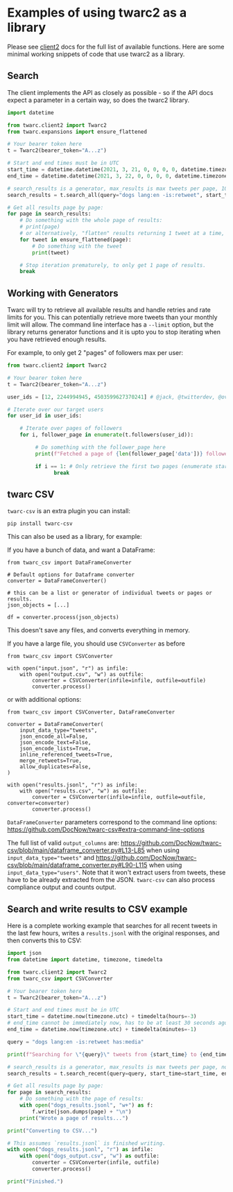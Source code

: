 # Examples of using twarc2 as a library

Please see [client2](client2.md) docs for the full list of available functions. Here are some minimal working snippets of code that use twarc2 as a library.

## Search 

The client implements the API as closely as possible - so if the API docs expect a parameter in a certain way, so does the twarc2 library.

```python
import datetime

from twarc.client2 import Twarc2
from twarc.expansions import ensure_flattened

# Your bearer token here
t = Twarc2(bearer_token="A...z")

# Start and end times must be in UTC
start_time = datetime.datetime(2021, 3, 21, 0, 0, 0, 0, datetime.timezone.utc)
end_time = datetime.datetime(2021, 3, 22, 0, 0, 0, 0, datetime.timezone.utc)

# search_results is a generator, max_results is max tweets per page, 100 max for full archive search with all expansions.
search_results = t.search_all(query="dogs lang:en -is:retweet", start_time=start_time, end_time=end_time, max_results=100)

# Get all results page by page:
for page in search_results:
    # Do something with the whole page of results:
    # print(page)
    # or alternatively, "flatten" results returning 1 tweet at a time, with expansions inline:
    for tweet in ensure_flattened(page):
        # Do something with the tweet
        print(tweet)

    # Stop iteration prematurely, to only get 1 page of results.
    break
```

## Working with Generators

Twarc will try to retrieve all available results and handle retries and rate limits for you. This can potentially retrieve more tweets than your monthly limit will allow. The command line interface has a `--limit` option, but the library returns generator functions and it is upto you to stop iterating when you have retrieved enough results.

For example, to only get 2 "pages" of followers max per user:

```python
from twarc.client2 import Twarc2

# Your bearer token here
t = Twarc2(bearer_token="A...z")

user_ids = [12, 2244994945, 4503599627370241] # @jack, @twitterdev, @overflow64

# Iterate over our target users
for user_id in user_ids:

    # Iterate over pages of followers
    for i, follower_page in enumerate(t.followers(user_id)):

         # Do something with the follower_page here
         print(f"Fetched a page of {len(follower_page['data'])} followers for {user_id}")

         if i == 1: # Only retrieve the first two pages (enumerate starts from 0)
               break
```

## twarc CSV

`twarc-csv` is an extra plugin you can install:

```
pip install twarc-csv
```

This can also be used as a library, for example:

If you have a bunch of data, and want a DataFrame:

```
from twarc_csv import DataFrameConverter

# Default options for Dataframe converter
converter = DataFrameConverter()

# this can be a list or generator of individual tweets or pages or results.
json_objects = [...] 

df = converter.process(json_objects)
```

This doesn't save any files, and converts everything in memory.

If you have a large file, you should use `CSVConverter` as before

```
from twarc_csv import CSVConverter

with open("input.json", "r") as infile:
    with open("output.csv", "w") as outfile:
        converter = CSVConverter(infile=infile, outfile=outfile)
        converter.process()
```

or with additional options:

```
from twarc_csv import CSVConverter, DataFrameConverter

converter = DataFrameConverter(
    input_data_type="tweets",
    json_encode_all=False,
    json_encode_text=False,
    json_encode_lists=True,
    inline_referenced_tweets=True,
    merge_retweets=True,
    allow_duplicates=False,
)

with open("results.jsonl", "r") as infile:
    with open("results.csv", "w") as outfile:
        converter = CSVConverter(infile=infile, outfile=outfile, converter=converter)
        converter.process()

```

`DataFrameConverter` parameters correspond to the command line options: https://github.com/DocNow/twarc-csv#extra-command-line-options

The full list of valid `output_columns` are: https://github.com/DocNow/twarc-csv/blob/main/dataframe_converter.py#L13-L85 when using `input_data_type="tweets"` and https://github.com/DocNow/twarc-csv/blob/main/dataframe_converter.py#L90-L115 when using `input_data_type="users"`. Note that it won't extract users from tweets, these have to be already extracted from the JSON. `twarc-csv` can also process compliance output and counts output.

## Search and write results to CSV example

Here is a complete working example that searches for all recent tweets in the last few hours, writes a `results.jsonl` with the original responses, and then converts this to CSV:

```python
import json
from datetime import datetime, timezone, timedelta

from twarc.client2 import Twarc2
from twarc_csv import CSVConverter

# Your bearer token here
t = Twarc2(bearer_token="A...z")

# Start and end times must be in UTC
start_time = datetime.now(timezone.utc) + timedelta(hours=-3)
# end_time cannot be immediately now, has to be at least 30 seconds ago.
end_time = datetime.now(timezone.utc) + timedelta(minutes=-1)

query = "dogs lang:en -is:retweet has:media"

print(f"Searching for \"{query}\" tweets from {start_time} to {end_time}...")

# search_results is a generator, max_results is max tweets per page, not total, 100 is max when using all expansions.
search_results = t.search_recent(query=query, start_time=start_time, end_time=end_time, max_results=100)

# Get all results page by page:
for page in search_results:
    # Do something with the page of results:
    with open("dogs_results.jsonl", "w+") as f:
        f.write(json.dumps(page) + "\n")
    print("Wrote a page of results...")

print("Converting to CSV...")

# This assumes `results.jsonl` is finished writing.
with open("dogs_results.jsonl", "r") as infile:
    with open("dogs_output.csv", "w") as outfile:
        converter = CSVConverter(infile, outfile)
        converter.process()

print("Finished.")
```
